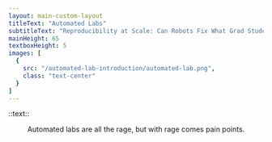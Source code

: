 ```yaml
---
layout: main-custom-layout
titleText: "Automated Labs"
subtitleText: "Reproducibility at Scale: Can Robots Fix What Grad Students Can’t?"
mainHeight: 65
textboxHeight: 5
images: [
  {
    src: "/automated-lab-introduction/automated-lab.png",
    class: "text-center"
  }
]
---
```


::text::
<p style="text-align: center;">
  Automated labs are all the rage, but with rage comes pain points.
</p>
